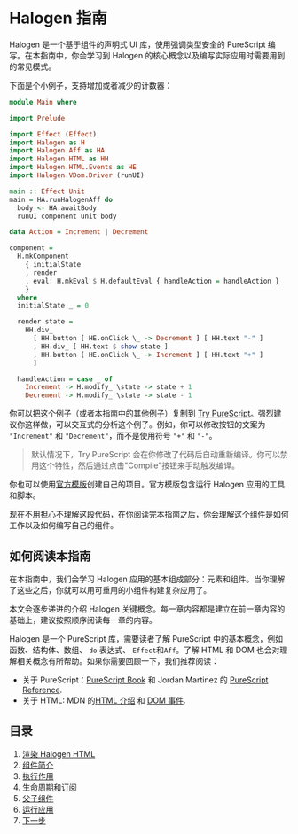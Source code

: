 # Halogen 指南

Halogen 是一个基于组件的声明式 UI 库，使用强调类型安全的 PureScript 编写。在本指南中，你会学习到 Halogen 的核心概念以及编写实际应用时需要用到的常见模式。

下面是个小例子，支持增加或者减少的计数器：

```purs
module Main where

import Prelude

import Effect (Effect)
import Halogen as H
import Halogen.Aff as HA
import Halogen.HTML as HH
import Halogen.HTML.Events as HE
import Halogen.VDom.Driver (runUI)

main :: Effect Unit
main = HA.runHalogenAff do
  body <- HA.awaitBody
  runUI component unit body

data Action = Increment | Decrement

component =
  H.mkComponent
    { initialState
    , render
    , eval: H.mkEval $ H.defaultEval { handleAction = handleAction }
    }
  where
  initialState _ = 0

  render state =
    HH.div_
      [ HH.button [ HE.onClick \_ -> Decrement ] [ HH.text "-" ]
      , HH.div_ [ HH.text $ show state ]
      , HH.button [ HE.onClick \_ -> Increment ] [ HH.text "+" ]
      ]

  handleAction = case _ of
    Increment -> H.modify_ \state -> state + 1
    Decrement -> H.modify_ \state -> state - 1
```

你可以把这个例子（或者本指南中的其他例子）复制到 [Try PureScript](https://try.purescript.org)。强烈建议你这样做，可以交互式的分析这个例子。例如，你可以修改按钮的文案为 `"Increment"` 和 `"Decrement"`，而不是使用符号 `"+"` 和 `"-"`。

> 默认情况下，Try PureScript 会在你修改了代码后自动重新编译。你可以禁用这个特性，然后通过点击"Compile"按钮来手动触发编译。

你也可以使用[官方模版](https://github.com/purescript-halogen/purescript-halogen-template)创建自己的项目。官方模版包含运行 Halogen 应用的工具和脚本。

现在不用担心不理解这段代码，在你阅读完本指南之后，你会理解这个组件是如何工作以及如何编写自己的组件。

## 如何阅读本指南

在本指南中，我们会学习 Halogen 应用的基本组成部分：元素和组件。当你理解了这些之后，你就可以用可重用的小组件构建复杂应用了。

本文会逐步递进的介绍 Halogen 关键概念。每一章内容都是建立在前一章内容的基础上，建议按照顺序阅读每一章的内容。

Halogen 是一个 PureScript 库，需要读者了解 PureScript 中的基本概念，例如函数、结构体、数组、 `do` 表达式、 `Effect`和`Aff`。了解 HTML 和 DOM 也会对理解相关概念有所帮助。如果你需要回顾一下，我们推荐阅读：

- 关于 PureScript：[PureScript Book](https://book.purescript.org) 和 Jordan Martinez 的 [PureScript Reference](https://github.com/JordanMartinez/purescript-jordans-reference).
- 关于 HTML: MDN 的[HTML 介绍](https://developer.mozilla.org/en-US/docs/Learn/HTML/Introduction_to_HTML) 和 [DOM 事件](https://developer.mozilla.org/en-US/docs/Learn/JavaScript/Building_blocks/Events).

## 目录

1. [渲染 Halogen HTML](./01-Rendering-Halogen-HTML.md)
2. [组件简介](./02-Introducing-Components.md)
3. [执行作用](./03-Performing-Effects.md)
4. [生命周期和订阅](./04-Lifecycles-Subscriptions.md)
5. [父子组件](./05-Parent-Child-Components.md)
6. [运行应用](./06-Running-Application.md)
7. [下一步](./07-Next-Steps.md)
